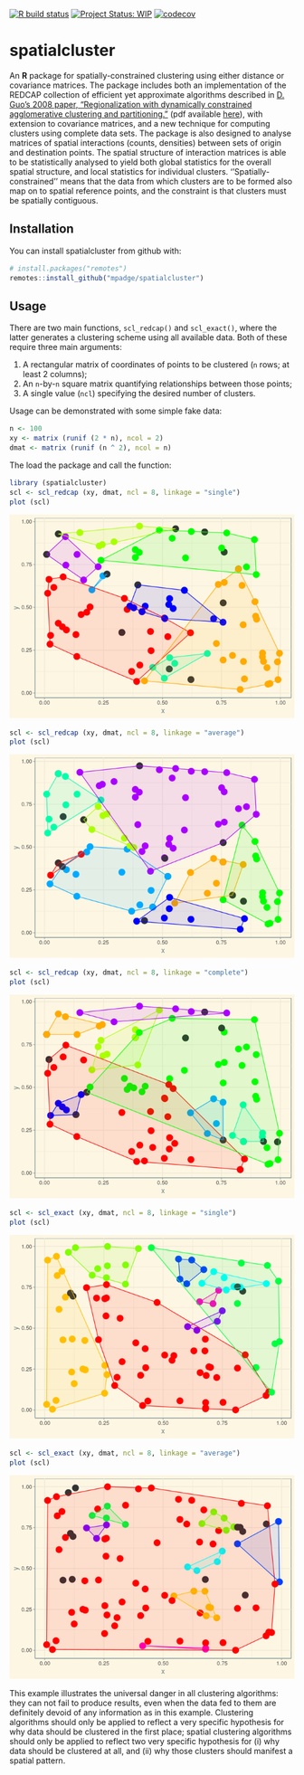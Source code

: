 <!-- README.md is generated from README.Rmd. Please edit that file -->

[![R build
status](https://github.com/mpadge/spatialcluster/workflows/R-CMD-check/badge.svg)](https://github.com/mpadge/spatialcluster/actions?query=workflow%3AR-CMD-check)
[![Project Status:
WIP](http://www.repostatus.org/badges/latest/wip.svg)](http://www.repostatus.org/#wip)
[![codecov](https://codecov.io/gh/mpadge/spatialcluster/branch/master/graph/badge.svg)](https://codecov.io/gh/mpadge/spatialcluster)

spatialcluster
==============

An **R** package for spatially-constrained clustering using either
distance or covariance matrices. The package includes both an
implementation of the REDCAP collection of efficient yet approximate
algorithms described in [D. Guo’s 2008 paper, “Regionalization with
dynamically constrained agglomerative clustering and
partitioning.”](https://www.tandfonline.com/doi/abs/10.1080/13658810701674970)
(pdf available
[here](https://pdfs.semanticscholar.org/ead1/7df8aaa1aed0e433b3ae1ec1ec5c7e785b2b.pdf)),
with extension to covariance matrices, and a new technique for computing
clusters using complete data sets. The package is also designed to
analyse matrices of spatial interactions (counts, densities) between
sets of origin and destination points. The spatial structure of
interaction matrices is able to be statistically analysed to yield both
global statistics for the overall spatial structure, and local
statistics for individual clusters. ‘’Spatially-constrained’’ means that
the data from which clusters are to be formed also map on to spatial
reference points, and the constraint is that clusters must be spatially
contiguous.

Installation
------------

You can install spatialcluster from github with:

``` r
# install.packages("remotes")
remotes::install_github("mpadge/spatialcluster")
```

Usage
-----

There are two main functions, `scl_redcap()` and `scl_exact()`, where
the latter generates a clustering scheme using all available data. Both
of these require three main arguments:

1.  A rectangular matrix of coordinates of points to be clustered (`n`
    rows; at least 2 columns);
2.  An `n`-by-`n` square matrix quantifying relationships between those
    points;
3.  A single value (`ncl`) specifying the desired number of clusters.

Usage can be demonstrated with some simple fake data:

``` r
n <- 100
xy <- matrix (runif (2 * n), ncol = 2)
dmat <- matrix (runif (n ^ 2), ncol = n)
```

The load the package and call the function:

``` r
library (spatialcluster)
scl <- scl_redcap (xy, dmat, ncl = 8, linkage = "single")
plot (scl)
```

![](docs/figs/README-plot-single-1.png)

``` r
scl <- scl_redcap (xy, dmat, ncl = 8, linkage = "average")
plot (scl)
```

![](docs/figs/README-plot-average-1.png)

``` r
scl <- scl_redcap (xy, dmat, ncl = 8, linkage = "complete")
plot (scl)
```

![](docs/figs/README-plot-complete-1.png)

``` r
scl <- scl_exact (xy, dmat, ncl = 8, linkage = "single")
plot (scl)
```

![](docs/figs/README-plot-exsingle-1.png)

``` r
scl <- scl_exact (xy, dmat, ncl = 8, linkage = "average")
plot (scl)
```

![](docs/figs/README-plot-exaverage-1.png)

This example illustrates the universal danger in all clustering
algorithms: they can not fail to produce results, even when the data fed
to them are definitely devoid of any information as in this example.
Clustering algorithms should only be applied to reflect a very specific
hypothesis for why data should be clustered in the first place; spatial
clustering algorithms should only be applied to reflect two very
specific hypothesis for (i) why data should be clustered at all, and
(ii) why those clusters should manifest a spatial pattern.
